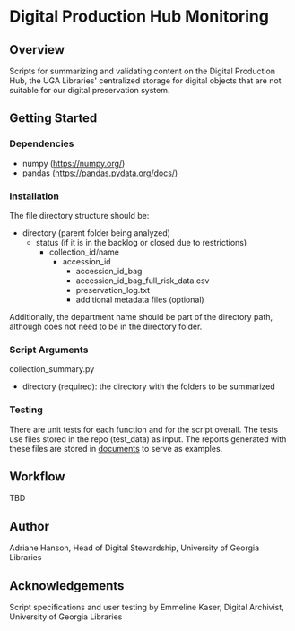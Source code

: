# Digital Production Hub Monitoring

## Overview

Scripts for summarizing and validating content on the Digital Production Hub, 
the UGA Libraries' centralized storage for digital objects that are not suitable for our digital preservation system.

## Getting Started

### Dependencies

- numpy (https://numpy.org/)
- pandas (https://pandas.pydata.org/docs/)

### Installation

The file directory structure should be:

- directory (parent folder being analyzed)
    - status (if it is in the backlog or closed due to restrictions)
        - collection_id/name
            - accession_id
                - accession_id_bag
                - accession_id_bag_full_risk_data.csv
                - preservation_log.txt
                - additional metadata files (optional)

Additionally, the department name should be part of the directory path, 
although does not need to be in the directory folder.

### Script Arguments

collection_summary.py

- directory (required): the directory with the folders to be summarized

### Testing

There are unit tests for each function and for the script overall.
The tests use files stored in the repo (test_data) as input. 
The reports generated with these files are stored in [documents](documents) to serve as examples. 

## Workflow

TBD

## Author

Adriane Hanson, Head of Digital Stewardship, University of Georgia Libraries

## Acknowledgements

Script specifications and user testing by Emmeline Kaser, Digital Archivist, University of Georgia Libraries
